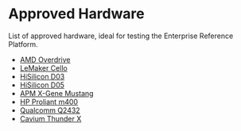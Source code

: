 # Approved Hardware

List of approved hardware, ideal for testing the Enterprise Reference Platform.

- [AMD Overdrive]()
- [LeMaker Cello]()
- [HiSilicon D03]()
- [HiSilicon D05]()
- [APM X-Gene Mustang]()
- [HP Proliant m400]()
- [Qualcomm Q2432]()
- [Cavium Thunder X]()
